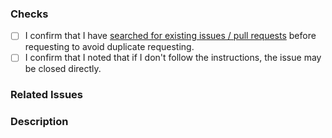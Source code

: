 <!-- New Feature or Bug Fix Pull Request -->
<!-- Implement an idea for this project or implement a bug fix to help us improve. -->
<!---->
<!-- Insert "[Enhancement] " or "[Bug] " before the first word in the title. -->
<!-- Note that the PR may be closed directly if you do not follow the instructions. -->

### Checks

<!-- Please check that you have done the following things before submitting a pull request. -->
<!-- Set [ ] to [X] -->

- [ ] I confirm that I have [searched for existing issues / pull requests](https://github.com/Xujiayao/MCDiscordChat/issues?q=) before requesting to avoid duplicate requesting.
- [ ] I confirm that I noted that if I don't follow the instructions, the issue may be closed directly.

### Related Issues

<!-- Any GitHub issues related to this PR? If not, please fill in N/A. -->
<!-- Example: Fix #ISSUE-NUMBER -->
<!---->
<!-- Start -->

<!-- End -->

### Description

<!-- For Bug Fix Pull Request: -->
<!-- Please tell us what bug have you fixed with a clear and detailed description, add screenshots to help explain. -->
<!---->
<!-- For New Feature Pull Request: -->
<!-- What new feature or change have you added? What does it improve? Please tell us what the new feature or change is with a clear and detailed description, add screenshots to help explain if possible. -->
<!---->
<!-- Start -->

<!-- End -->